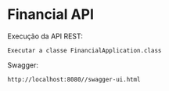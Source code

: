 # Financial API

Execução da API REST:
```
Executar a classe FinancialApplication.class
```

Swagger:
```
http://localhost:8080//swagger-ui.html

```

